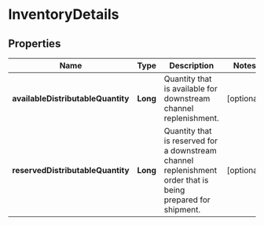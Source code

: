 
# InventoryDetails

## Properties
Name | Type | Description | Notes
------------ | ------------- | ------------- | -------------
**availableDistributableQuantity** | **Long** | Quantity that is available for downstream channel replenishment. |  [optional]
**reservedDistributableQuantity** | **Long** | Quantity that is reserved for a downstream channel replenishment order that is being prepared for shipment. |  [optional]



